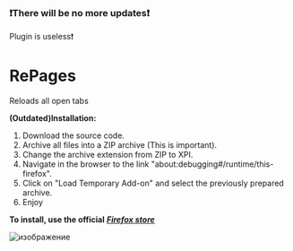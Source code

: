 ### ❗There will be no more updates❗
Plugin is useless❗

# RePages
Reloads all open tabs
      
**(Outdated)Installation:**
1. Download the source code.
2. Archive all files into a ZIP archive (This is important).
3. Change the archive extension from ZIP to XPI.
4. Navigate in the browser to the link "about:debugging#/runtime/this-firefox".
5. Click on "Load Temporary Add-on" and select the previously prepared archive.
6. Enjoy

**To install, use the official** ***[Firefox store](https://addons.mozilla.org/ru/firefox/addon/repages)***


![изображение](https://github.com/FFl0wer1/RePages/assets/40924797/43b531a1-126f-4654-975e-d2eb60f0d045)
